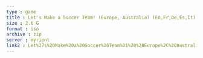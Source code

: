 ```yaml
---
type : game
title : Let's Make a Soccer Team! (Europe, Australia) (En,Fr,De,Es,It)
size : 2.6 G
format : iso
archive : zip
server : myrient
link2 : Let%27s%20Make%20a%20Soccer%20Team%21%20%28Europe%2C%20Australia%29%20%28En%2CFr%2CDe%2CEs%2CIt%29
---
```

